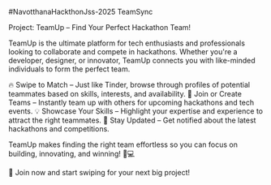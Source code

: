#NavotthanaHackthonJss-2025
TeamSync 

Project: TeamUp – Find Your Perfect Hackathon Team!

TeamUp is the ultimate platform for tech enthusiasts and professionals looking to collaborate and compete in hackathons. Whether you're a developer, designer, or innovator, TeamUp connects you with like-minded individuals to form the perfect team.

🔥 Swipe to Match – Just like Tinder, browse through profiles of potential teammates based on skills, interests, and availability.
🚀 Join or Create Teams – Instantly team up with others for upcoming hackathons and tech events.
💡 Showcase Your Skills – Highlight your expertise and experience to attract the right teammates.
📅 Stay Updated – Get notified about the latest hackathons and competitions.

TeamUp makes finding the right team effortless so you can focus on building, innovating, and winning! 🚀💻

🔗 Join now and start swiping for your next big project!
